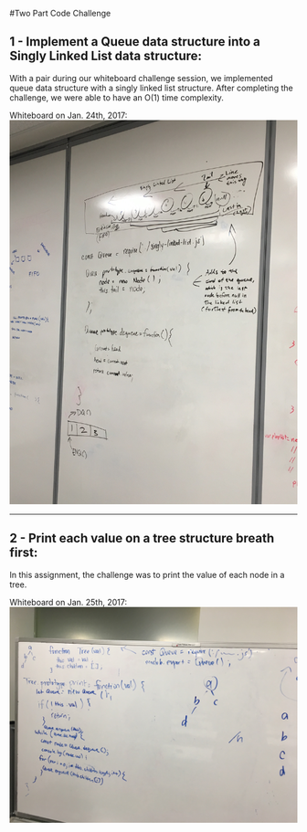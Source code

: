 #Two Part Code Challenge

## 1 - Implement a Queue data structure into a Singly Linked List data structure:

With a pair during our whiteboard challenge session, we implemented queue data structure with a singly linked list structure. After completing the challenge, we were able to have an O(1) time complexity.

Whiteboard on Jan. 24th, 2017: ![Alt text](./images/whiteboard1.JPG? "First Whiteboard Challenge")

------------------------------------------------------------------------------------------

## 2 - Print each value on a tree structure breath first:

In this assignment, the challenge was to print the value of each node in a tree.

Whiteboard on Jan. 25th, 2017: ![Alt text](./images/whiteboard2.JPG? "Second Whiteboard Challenge")
